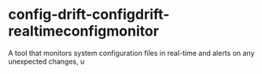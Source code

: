 # config-drift-configdrift-realtimeconfigmonitor
A tool that monitors system configuration files in real-time and alerts on any unexpected changes, u
